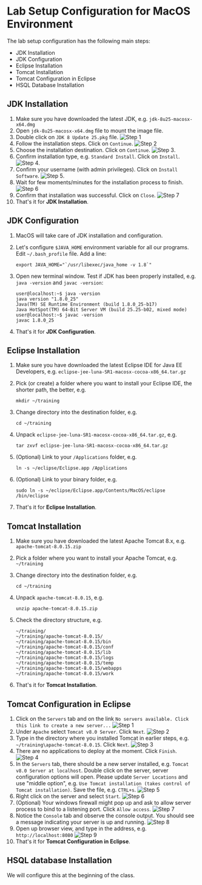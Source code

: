 # Lab Setup Configuration for MacOS Environment

The lab setup configuration has the following main steps:
* JDK Installation
* JDK Configuration
* Eclipse Installation
* Tomcat Installation
* Tomcat Configuration in Eclipse
* HSQL Database Installation


## JDK Installation
1. Make sure you have downloaded the latest JDK, e.g. `jdk-8u25-macosx-x64.dmg`
2. Open `jdk-8u25-macosx-x64.dmg` file to mount the image file.
3. Double click on `JDK 8 Update 25.pkg` file.
  ![Step 1](https://raw.github.com/javaclinic/lab-setup-spring/master/screenshots/mac_java_01.png)
4. Follow the installation steps. Click on `Continue`.
  ![Step 2](https://raw.github.com/javaclinic/lab-setup-spring/master/screenshots/mac_java_02.png)
5. Choose the installation destination. Click on `Continue`.
  ![Step 3](https://raw.github.com/javaclinic/lab-setup-spring/master/screenshots/mac_java_03.png).
6. Confirm installation type, e.g. `Standard Install`. Click on `Install`.
  ![Step 4](https://raw.github.com/javaclinic/lab-setup-spring/master/screenshots/mac_java_04.png).
7. Confirm your username (with admin privileges). Click on `Install Software`.
  ![Step 5](https://raw.github.com/javaclinic/lab-setup-spring/master/screenshots/mac_java_05.png).
8. Wait for few moments/minutes for the installation process to finish.
  ![Step 6](https://raw.github.com/javaclinic/lab-setup-spring/master/screenshots/mac_java_06.png)
9. Confirm that installation was successful. Click on `Close`.
  ![Step 7](https://raw.github.com/javaclinic/lab-setup-spring/master/screenshots/mac_java_07.png)
10. That's it for **JDK Installation**.


## JDK Configuration
1. MacOS will take care of JDK installation and configuration.
2. Let's configure `$JAVA_HOME`  environment variable for all our programs. Edit `~/.bash_profile` file. Add a line:

    ```
    export JAVA_HOME="`/usr/libexec/java_home -v 1.8`"
    ```
3. Open new terminal window. Test if JDK has been properly installed, e.g. `java -version` and `javac -version`:

    ```
    user@localhost:~$ java -version
    java version "1.8.0_25"
    Java(TM) SE Runtime Environment (build 1.8.0_25-b17)
    Java HotSpot(TM) 64-Bit Server VM (build 25.25-b02, mixed mode)
    user@localhost:~$ javac -version
    javac 1.8.0_25
    ```
4. That's it for **JDK Configuration**.


## Eclipse Installation
1. Make sure you have downloaded the latest Eclipse IDE for Java EE Developers, e.g. `eclipse-jee-luna-SR1-macosx-cocoa-x86_64.tar.gz`
2. Pick (or create) a folder where you want to install your Eclipse IDE, the shorter path, the better, e.g.

    ```
    mkdir ~/training
    ```
3. Change directory into the destination folder, e.g.

    ```
    cd ~/training
    ```
4. Unpack `eclipse-jee-luna-SR1-macosx-cocoa-x86_64.tar.gz`, e.g.

    ```
    tar zxvf eclipse-jee-luna-SR1-macosx-cocoa-x86_64.tar.gz
    ```
5. (Optional) Link to your `/Applications` folder, e.g.

    ```
    ln -s ~/eclipse/Eclipse.app /Applications
    ```
6. (Optional) Link to your binary folder, e.g.

    ```
    sudo ln -s ~/eclipse/Eclipse.app/Contents/MacOS/eclipse /bin/eclipse
    ```
7. That's it for **Eclipse Installation**.


## Tomcat Installation
1. Make sure you have downloaded the latest Apache Tomcat 8.x, e.g. `apache-tomcat-8.0.15.zip`
2. Pick a folder where you want to install your Apache Tomcat, e.g. `~/training`
3. Change directory into the destination folder, e.g.
    ```
    cd ~/training
    ```
4. Unpack `apache-tomcat-8.0.15`, e.g.
    ```
    unzip apache-tomcat-8.0.15.zip
    ```

5. Check the directory structure, e.g. 

    ```
    ~/training/
    ~/training/apache-tomcat-8.0.15/
    ~/training/apache-tomcat-8.0.15/bin
    ~/training/apache-tomcat-8.0.15/conf
    ~/training/apache-tomcat-8.0.15/lib
    ~/training/apache-tomcat-8.0.15/logs
    ~/training/apache-tomcat-8.0.15/temp
    ~/training/apache-tomcat-8.0.15/webapps
    ~/training/apache-tomcat-8.0.15/work
    ```
6. That's it for **Tomcat Installation**.

## Tomcat Configuration in Eclipse
1. Click on the `Servers` tab and on the link `No servers available. Click this link to create a new server...`
  ![Step 1](https://raw.github.com/javaclinic/lab-setup-spring/master/screenshots/mac_eclipse_tomcat_configuration_01.png)
2. Under `Apache` select `Tomcat v8.0 Server`. Click `Next`.
  ![Step 2](https://raw.github.com/javaclinic/lab-setup-spring/master/screenshots/mac_eclipse_tomcat_configuration_02.png)
3. Type in the directory where you installed Tomcat in earlier steps, e.g. `~/training\apache-tomcat-8.0.15`. Click `Next`.
  ![Step 3](https://raw.github.com/javaclinic/lab-setup-spring/master/screenshots/mac_eclipse_tomcat_configuration_03.png)
4. There are no applications to deploy at the moment. Click `Finish`.
  ![Step 4](https://raw.github.com/javaclinic/lab-setup-spring/master/screenshots/mac_eclipse_tomcat_configuration_04.png)
5. In the `Servers` tab, there should be a new server installed, e.g. `Tomcat v8.0 Server at localhost`. Double click on the server, server configuration options will open. Please update `Server Locations` and use "middle option", e.g. `Use Tomcat installation (takes control of Tomcat installation)`. Save the file, e.g. `CTRL+s`.
  ![Step 5](https://raw.github.com/javaclinic/lab-setup-spring/master/screenshots/mac_eclipse_tomcat_configuration_05.png)
6. Right click on the server and select `Start`.
  ![Step 6](https://raw.github.com/javaclinic/lab-setup-spring/master/screenshots/mac_eclipse_tomcat_configuration_06.png)
7. (Optional) Your windows firewall might pop up and ask to allow server process to bind to a listening port. Click `Allow access`.
  ![Step 7](https://raw.github.com/javaclinic/lab-setup-spring/master/screenshots/windows_eclipse_tomcat_configuration_07.png)
8. Notice the `Console` tab and observe the console output. You should see a message indicating your server is up and running.
  ![Step 8](https://raw.github.com/javaclinic/lab-setup-spring/master/screenshots/mac_eclipse_tomcat_configuration_08.png)
9. Open up browser view, and type in the address, e.g. `http://localhost:8080`
  ![Step 9](https://raw.github.com/javaclinic/lab-setup-spring/master/screenshots/mac_eclipse_tomcat_configuration_09.png)
10. That's it for **Tomcat Configuration in Eclipse**.


## HSQL database Installation
We will configure this at the beginning of the class.


